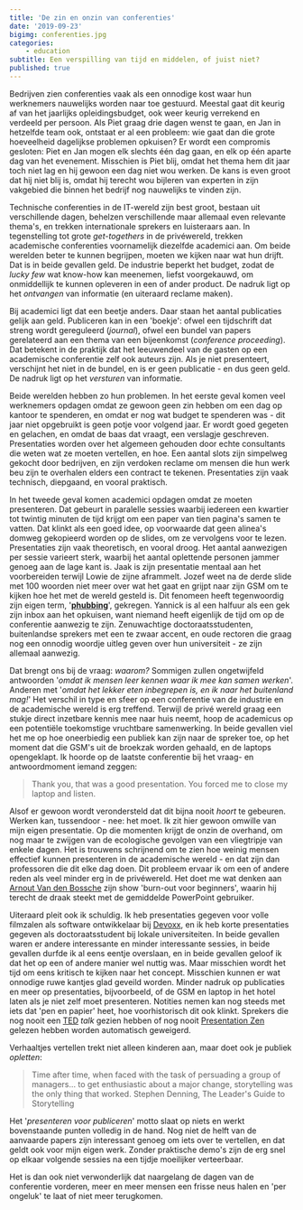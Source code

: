 ```yaml
---
title: 'De zin en onzin van conferenties'
date: '2019-09-23'
bigimg: conferenties.jpg
categories:
    - education
subtitle: Een verspilling van tijd en middelen, of juist niet?
published: true
---
```

Bedrijven zien conferenties vaak als een onnodige kost waar hun werknemers nauwelijks worden naar toe gestuurd. Meestal gaat dit keurig af van het jaarlijks opleidingsbudget, ook weer keurig verrekend en verdeeld per persoon. Als Piet graag drie dagen wenst te gaan, en Jan in hetzelfde team ook, ontstaat er al een probleem: wie gaat dan die grote hoeveelheid dagelijkse problemen opkuisen? Er wordt een compromis gesloten: Piet en Jan mogen elk slechts één dag gaan, en elk op één aparte dag van het evenement. Misschien is Piet blij, omdat het thema hem dit jaar toch niet lag en hij gewoon een dag niet wou werken. De kans is even groot dat hij niet blij is, omdat hij terecht wou bijleren van experten in zijn vakgebied die binnen het bedrijf nog nauwelijks te vinden zijn. 

Technische conferenties in de IT-wereld zijn best groot, bestaan uit verschillende dagen, behelzen verschillende maar allemaal even relevante thema's, en trekken internationale sprekers en luisteraars aan. In tegenstelling tot grote _get-togethers_ in de privéwereld, trekken academische conferenties voornamelijk diezelfde academici aan. Om beide werelden beter te kunnen begrijpen, moeten we kijken naar wat hun drijft. Dat is in beide gevallen geld. De industrie beperkt het budget, zodat de _lucky few_ wat know-how kan meenemen, liefst voorgekauwd, om onmiddellijk te kunnen opleveren in een of ander product. De nadruk ligt op het _ontvangen_ van informatie (en uiteraard reclame maken). 

Bij academici ligt dat een beetje anders. Daar staan het aantal publicaties gelijk aan geld. Publiceren kan in een 'boekje': ofwel een tijdschrift dat streng wordt gereguleerd (_journal_), ofwel een bundel van papers gerelateerd aan een thema van een bijeenkomst (_conference proceeding_). Dat betekent in de praktijk dat het leeuwendeel van de gasten op een academische conferentie zelf ook auteurs zijn. Als je niet presenteert, verschijnt het niet in de bundel, en is er geen publicatie - en dus geen geld. De nadruk ligt op het _versturen_ van informatie. 

Beide werelden hebben zo hun problemen. In het eerste geval komen veel werknemers opdagen omdat ze gewoon geen zin hebben om een dag op kantoor te spenderen, en omdat er nog wat budget te spenderen was - dit jaar niet opgebruikt is geen potje voor volgend jaar. Er wordt goed gegeten en gelachen, en omdat de baas dat vraagt, een verslagje geschreven. Presentaties worden over het algemeen gehouden door echte consultants die weten wat ze moeten vertellen, en hoe. Een aantal slots zijn simpelweg gekocht door bedrijven, en zijn verdoken reclame om mensen die hun werk beu zijn te overhalen elders een contract te tekenen. Presentaties zijn vaak technisch, diepgaand, en vooral praktisch.

In het tweede geval komen academici opdagen omdat ze moeten presenteren. Dat gebeurt in paralelle sessies waarbij iedereen een kwartier tot twintig minuten de tijd krijgt om een paper van tien pagina's samen te vatten. Dat klinkt als een goed idee, op voorwaarde dat geen alinea's domweg gekopieerd worden op de slides, om ze vervolgens voor te lezen. Presentaties zijn vaak theoretisch, en vooral droog. Het aantal aanwezigen per sessie varieert sterk, waarbij het aantal oplettende personen jammer genoeg aan de lage kant is. Jaak is zijn presentatie mentaal aan het voorbereiden terwijl Lowie de zijne aframmelt. Jozef weet na de derde slide met 100 woorden niet meer over wat het gaat en grijpt naar zijn GSM om te kijken hoe het met de wereld gesteld is. Dit fenomeen heeft tegenwoordig zijn eigen term, '**[phubbing](https://en.wikipedia.org/wiki/Phubbing)**', gekregen.  Yannick is al een halfuur als een gek zijn inbox aan het opkuisen, want niemand heeft eigenlijk de tijd om op de conferentie aanwezig te zijn. Zenuwachtige doctoraatsstudenten, buitenlandse sprekers met een te zwaar accent, en oude rectoren die graag nog een onnodig woordje uitleg geven over hun universiteit - ze zijn allemaal aanwezig. 

Dat brengt ons bij de vraag: _waarom?_ Sommigen zullen ongetwijfeld antwoorden '_omdat ik mensen leer kennen waar ik mee kan samen werken_'. Anderen met '_omdat het lekker eten inbegrepen is, en ik naar het buitenland mag!_' Het verschil in type en sfeer op een conferentie van de industrie en de academische wereld is erg treffend. Terwijl de privé wereld graag een stukje direct inzetbare kennis mee naar huis neemt, hoop de academicus op een potentiële toekomstige vruchtbare samenwerking. In beide gevallen viel het me op hoe oneerbiedig een publiek kan zijn naar de spreker toe, op het moment dat die GSM's uit de broekzak worden gehaald, en de laptops opengeklapt. Ik hoorde op de laatste conferentie bij het vraag- en antwoordmoment iemand zeggen: 

> Thank you, that was a good presentation. You forced me to close my laptop and listen. 

Alsof er gewoon wordt verondersteld dat dit bijna nooit _hoort_ te gebeuren. Werken kan, tussendoor - nee: het moet. Ik zit hier gewoon omwille van mijn eigen presentatie. Op die momenten krijgt de onzin de overhand, om nog maar te zwijgen van de ecologische gevolgen van een vliegtripje van enkele dagen. Het is trouwens schrijnend om te zien hoe weinig mensen effectief kunnen presenteren in de academische wereld - en dat zijn dan professoren die dit elke dag doen. Dit probleem ervaar ik om een of andere reden als veel minder erg in de privéwereld. Het doet me wat denken aan [Arnout Van den Bossche](https://arnoutvandenbossche.be) zijn show 'burn-out voor beginners', waarin hij terecht de draak steekt met de gemiddelde PowerPoint gebruiker. 

Uiteraard pleit ook ik schuldig. Ik heb presentaties gegeven voor volle filmzalen als software ontwikkelaar bij [Devoxx](https://devoxx.be), en ik heb korte presentaties gegeven als doctoraatsstudent bij lokale universiteiten. In beide gevallen waren er andere interessante en minder interessante sessies, in beide gevallen durfde ik al eens eentje overslaan, en in beide gevallen geloof ik dat het op een of andere manier wel nuttig was. Maar misschien wordt het tijd om eens kritisch te kijken naar het concept. Misschien kunnen er wat onnodige ruwe kantjes glad geveild worden. Minder nadruk op publicaties en meer op presentaties, bijvoorbeeld, of de GSM en laptop in het hotel laten als je niet zelf moet presenteren. Notities nemen kan nog steeds met iets dat 'pen en papier' heet, hoe voorhistorisch dit ook klinkt. Sprekers die nog nooit een [TED](https://www.ted.com/#/) _talk_ gezien hebben of nog nooit [Presentation Zen](https://www.presentationzen.com) gelezen hebben worden automatisch geweigerd. 

Verhaaltjes vertellen trekt niet alleen kinderen aan, maar doet ook je publiek _opletten_:

> Time after time, when faced with the task of persuading a group of managers... to get enthusiastic about a major change, storytelling was the only thing that worked. <span>Stephen Denning, The Leader's Guide to Storytelling</span>

Het '_presenteren voor publiceren_' motto slaat op niets en werkt bovenstaande punten volledig in de hand. Nog niet de helft van de aanvaarde papers zijn interessant genoeg om iets over te vertellen, en dat geldt ook voor mijn eigen werk. Zonder praktische demo's zijn de erg snel op elkaar volgende sessies na een tijdje moeilijker verteerbaar. 

Het is dan ook niet verwonderlijk dat naargelang de dagen van de conferentie vorderen, meer en meer mensen een frisse neus halen en 'per ongeluk' te laat of niet meer terugkomen.